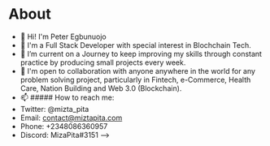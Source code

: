 # About
- 👋 Hi! I'm Peter Egbunuojo
- 👀 I'm a Full Stack Developer with special interest in Blochchain Tech.
- 🌱 I’m current on a Journey to keep improving my skills through constant practice by producing small projects every week.
- 👯 I'm open to collaboration with anyone anywhere in the world for any problem solving project, particularly in Fintech, e-Commerce, Health Care, Nation Building and Web 3.0 (Blockchain).
- 📫 ##### How to reach me:
-  Twitter: @mizta_pita 
-  Email: contact@miztapita.com
-  Phone: +2348086360957
-  Discord: MizaPita#3151
-->
